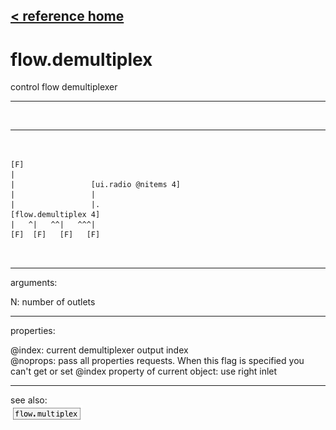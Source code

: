 [< reference home](ceammc_lib.html)
---

# flow.demultiplex


control flow demultiplexer

---

<br>


---


```


[F]
|
|                 [ui.radio @nitems 4]
|                 |
|                 |.
[flow.demultiplex 4]
|   ^|   ^^|   ^^^|
[F]  [F]   [F]   [F]

            
```

---
arguments:

N: number of outlets<br>

---
properties:

@index: current demultiplexer
            output index<br>
@noprops: pass all properties requests. When this flag is
            specified you can&#39;t get or set @index property of current object: use right
            inlet<br>

---
see also:<br>
[![flow.multiplex](img/object_flow.multiplex.png)](flow.multiplex.html)
